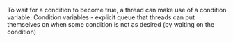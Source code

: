 To wait for a condition to become true, a thread can make use of a condition variable.
	Condition variables - explicit queue that threads can put themselves on when some condition is not as desired (by waiting on the condition)